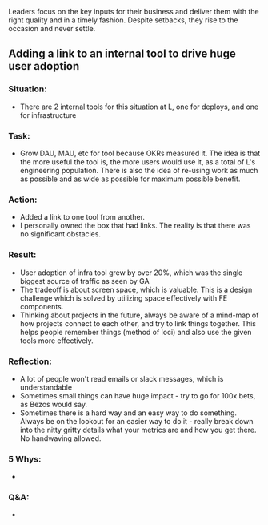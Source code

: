 Leaders focus on the key inputs for their business and deliver them with the right quality and in a timely fashion. Despite setbacks, they rise to the occasion and never settle.

## Adding a link to an internal tool to drive huge user adoption
### Situation:
- There are 2 internal tools for this situation at L, one for deploys, and one for infrastructure 

### Task:
- Grow DAU, MAU, etc for tool because OKRs measured it. The idea is that the more useful the tool is, the more users would use it, as a total of L's engineering population. There is also the idea of re-using work as much as possible and as wide as possible for maximum possible benefit.

### Action:
- Added a link to one tool from another.
- I personally owned the box that had links.
The reality is that there was no significant obstacles.

### Result:
- User adoption of infra tool grew by over 20%, which was the single biggest source of traffic as seen by GA
- The tradeoff is about screen space, which is valuable. This is a design challenge which is solved by utilizing space effectively with FE components.
- Thinking about projects in the future, always be aware of a mind-map of how projects connect to each other, and try to link things together. This helps people remember things (method of loci) and also use the given tools more effectively.

### Reflection:
- A lot of people won't read emails or slack messages, which is understandable
- Sometimes small things can have huge impact - try to go for 100x bets, as Bezos would say.
- Sometimes there is a hard way and an easy way to do something. Always be on the lookout for an easier way to do it - really break down into the nitty gritty details what your metrics are and how you get there. No handwaving allowed.

### 5 Whys:
- 

### Q&A:
- 